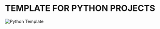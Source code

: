 # TEMPLATE FOR PYTHON PROJECTS
![Python Template](https://github.com/malwaredevil/python-template/workflows/Python%20Template/badge.svg)

